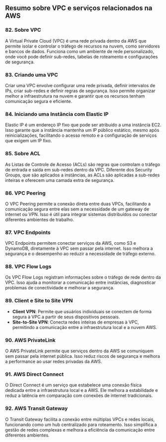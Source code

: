 ## Resumo sobre VPC e serviços relacionados na AWS

### 82. Sobre VPC
A Virtual Private Cloud (VPC) é uma rede privada dentro da AWS que permite isolar e controlar o tráfego de recursos na nuvem, como servidores e bancos de dados. Funciona como um ambiente de rede personalizado, onde você pode definir sub-redes, tabelas de roteamento e configurações de segurança.

### 83. Criando uma VPC
Criar uma VPC envolve configurar uma rede privada, definir intervalos de IPs, criar sub-redes e definir regras de segurança. Isso permite organizar melhor a infraestrutura na nuvem e garantir que os recursos tenham comunicação segura e eficiente.

### 84. Iniciando uma Instância com Elastic IP
Elastic IP é um endereço IP fixo que pode ser atribuído a uma instância EC2. Isso garante que a instância mantenha um IP público estático, mesmo após reinicializações, facilitando o acesso remoto e a configuração de serviços que exigem um IP fixo.

### 85. Sobre ACL
As Listas de Controle de Acesso (ACLs) são regras que controlam o tráfego de entrada e saída em sub-redes dentro da VPC. Diferente dos Security Groups, que são aplicados a instâncias, as ACLs são aplicadas a sub-redes inteiras e oferecem uma camada extra de segurança.

### 86. VPC Peering
O VPC Peering permite a conexão direta entre duas VPCs, facilitando a comunicação segura entre elas sem a necessidade de um gateway de internet ou VPN. Isso é útil para integrar sistemas distribuídos ou conectar diferentes ambientes de trabalho.

### 87. VPC Endpoints
VPC Endpoints permitem conectar serviços da AWS, como S3 e DynamoDB, diretamente à VPC sem passar pela internet. Isso melhora a segurança e o desempenho ao reduzir a necessidade de tráfego externo.

### 88. VPC Flow Logs
Os VPC Flow Logs registram informações sobre o tráfego de rede dentro da VPC. Isso ajuda a monitorar a comunicação entre instâncias, diagnosticar problemas de conectividade e melhorar a segurança.

### 89. Client e Site to Site VPN
- **Client VPN**: Permite que usuários individuais se conectem de forma segura à VPC a partir de seus dispositivos pessoais.
- **Site-to-Site VPN**: Conecta redes inteiras de empresas à VPC, permitindo a comunicação entre a infraestrutura local e a nuvem AWS.

### 90. AWS PrivateLink
O AWS PrivateLink permite que serviços dentro da AWS se comuniquem sem passar pela internet pública. Isso reduz riscos de segurança e melhora a performance ao usar redes privadas da AWS.

### 91. AWS Direct Connect
O Direct Connect é um serviço que estabelece uma conexão física dedicada entre a infraestrutura local e a AWS. Ele melhora a estabilidade e reduz a latência em comparação com conexões de internet tradicionais.

### 92. AWS Transit Gateway
O Transit Gateway facilita a conexão entre múltiplas VPCs e redes locais, funcionando como um hub centralizado para roteamento. Isso simplifica a gestão de redes complexas e melhora a eficiência da comunicação entre diferentes ambientes.

